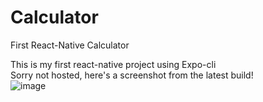 # Calculator<br/>
First React-Native Calculator<br/>

This is my first react-native project using Expo-cli<br/>
Sorry not hosted, here's a screenshot from the latest build! <br/>
![image](https://user-images.githubusercontent.com/78385644/214175206-f053e649-2ff1-47bc-a614-7224720f7c78.png)
